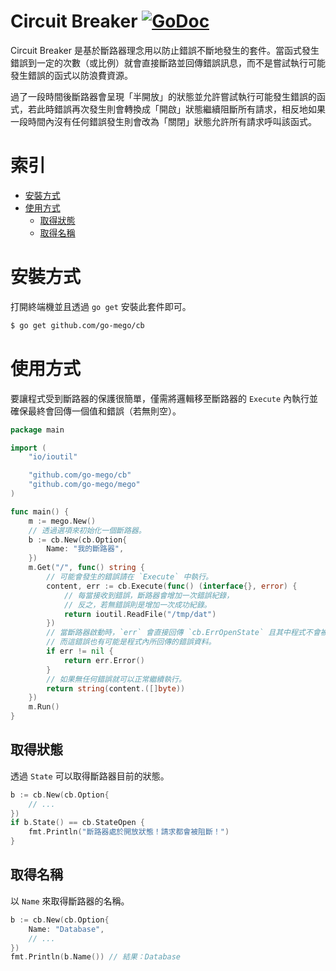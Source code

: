 # Circuit Breaker [![GoDoc](https://godoc.org/github.com/go-mego/cb?status.svg)](https://godoc.org/github.com/go-mego/cb)

Circuit Breaker 是基於斷路器理念用以防止錯誤不斷地發生的套件。當函式發生錯誤到一定的次數（或比例）就會直接斷路並回傳錯誤訊息，而不是嘗試執行可能發生錯誤的函式以防浪費資源。

過了一段時間後斷路器會呈現「半開放」的狀態並允許嘗試執行可能發生錯誤的函式，若此時錯誤再次發生則會轉換成「開啟」狀態繼續阻斷所有請求，相反地如果一段時間內沒有任何錯誤發生則會改為「關閉」狀態允許所有請求呼叫該函式。

# 索引

* [安裝方式](#安裝方式)
* [使用方式](#使用方式)
    * [取得狀態](#取得狀態)
	* [取得名稱](#取得名稱)

# 安裝方式

打開終端機並且透過 `go get` 安裝此套件即可。

```bash
$ go get github.com/go-mego/cb
```

# 使用方式

要讓程式受到斷路器的保護很簡單，僅需將邏輯移至斷路器的 `Execute` 內執行並確保最終會回傳一個值和錯誤（若無則空）。

```go
package main

import (
	"io/ioutil"

	"github.com/go-mego/cb"
	"github.com/go-mego/mego"
)

func main() {
	m := mego.New()
	// 透過選項來初始化一個斷路器。
	b := cb.New(cb.Option{
		Name: "我的斷路器",
	})
	m.Get("/", func() string {
		// 可能會發生的錯誤請在 `Execute` 中執行。
		content, err := cb.Execute(func() (interface{}, error) {
			// 每當接收到錯誤，斷路器會增加一次錯誤紀錄，
			// 反之，若無錯誤則是增加一次成功紀錄。
			return ioutil.ReadFile("/tmp/dat")
		})
		// 當斷路器啟動時，`err` 會直接回傳 `cb.ErrOpenState` 且其中程式不會被執行。
		// 而這錯誤也有可能是程式內所回傳的錯誤資料。
		if err != nil {
			return err.Error()
		}
		// 如果無任何錯誤就可以正常繼續執行。
		return string(content.([]byte))
	})
	m.Run()
}
```

## 取得狀態

透過 `State` 可以取得斷路器目前的狀態。

```go
b := cb.New(cb.Option{
	// ...
})
if b.State() == cb.StateOpen {
	fmt.Println("斷路器處於開放狀態！請求都會被阻斷！")
}
```

## 取得名稱

以 `Name` 來取得斷路器的名稱。

```go
b := cb.New(cb.Option{
	Name: "Database",
	// ...
})
fmt.Println(b.Name()) // 結果：Database
```